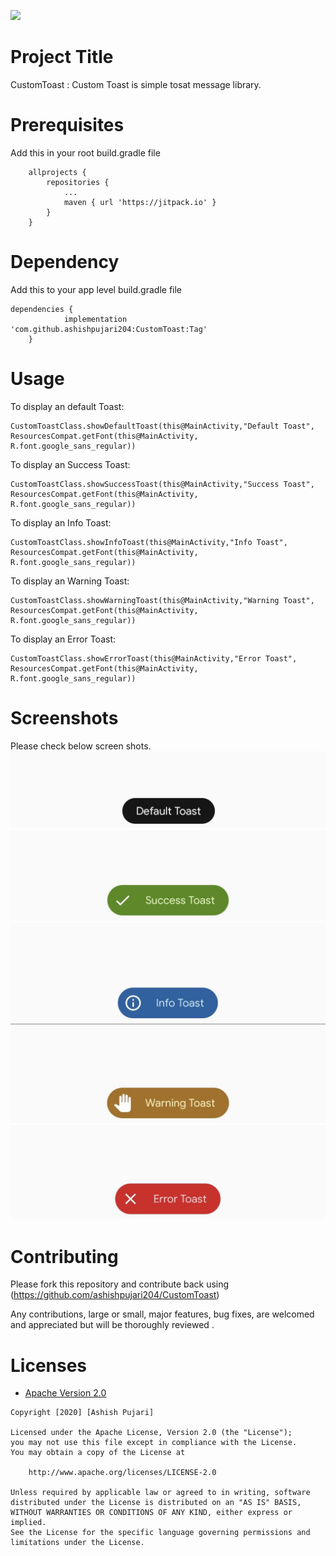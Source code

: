 [![](https://jitpack.io/v/ashishpujari204/CustomToast.svg)](https://jitpack.io/#ashishpujari204/CustomToast)

# Project Title 

CustomToast : Custom Toast is simple tosat message library.

# Prerequisites

Add this in your root build.gradle file

```
	allprojects {
		repositories {
			...
			maven { url 'https://jitpack.io' }
		}
	}
 ```
# Dependency

Add this to your app level build.gradle file

```
dependencies {
	        implementation 'com.github.ashishpujari204:CustomToast:Tag'
	}
  ```
  
 # Usage
  
 To display an default Toast:
 ```
 CustomToastClass.showDefaultToast(this@MainActivity,"Default Toast", ResourcesCompat.getFont(this@MainActivity, R.font.google_sans_regular))
 ```
 
 To display an Success Toast:
 ```
 CustomToastClass.showSuccessToast(this@MainActivity,"Success Toast", ResourcesCompat.getFont(this@MainActivity, R.font.google_sans_regular))
 ```
 
 To display an Info Toast:
 ```
 CustomToastClass.showInfoToast(this@MainActivity,"Info Toast", ResourcesCompat.getFont(this@MainActivity, R.font.google_sans_regular))
 ```
 
 To display an Warning Toast:
 ```
 CustomToastClass.showWarningToast(this@MainActivity,"Warning Toast", ResourcesCompat.getFont(this@MainActivity, R.font.google_sans_regular))
 ```
 
 To display an Error Toast:
 ```
 CustomToastClass.showErrorToast(this@MainActivity,"Error Toast", ResourcesCompat.getFont(this@MainActivity, R.font.google_sans_regular))
 ```
 
# Screenshots

Please check below screen shots.
![Alt text](https://github.com/ashishpujari204/CustomToast/blob/staging/default.jpg "Default Toast")
![Alt text](https://github.com/ashishpujari204/CustomToast/blob/staging/success.jpg "Success Toast")
![Alt text](https://github.com/ashishpujari204/CustomToast/blob/staging/info.jpg "Info Toast")
![Alt text](https://github.com/ashishpujari204/CustomToast/blob/staging/warning.jpg "Warning Toast")
![Alt text](https://github.com/ashishpujari204/CustomToast/blob/staging/error.jpg "Error Toast")


# Contributing

Please fork this repository and contribute back using (https://github.com/ashishpujari204/CustomToast) 

Any contributions, large or small, major features, bug fixes, are welcomed and appreciated but will be thoroughly reviewed .

# Licenses

* [Apache Version 2.0](http://www.apache.org/licenses/LICENSE-2.0.html)

```
Copyright [2020] [Ashish Pujari]

Licensed under the Apache License, Version 2.0 (the "License");
you may not use this file except in compliance with the License.
You may obtain a copy of the License at

    http://www.apache.org/licenses/LICENSE-2.0

Unless required by applicable law or agreed to in writing, software
distributed under the License is distributed on an "AS IS" BASIS,
WITHOUT WARRANTIES OR CONDITIONS OF ANY KIND, either express or implied.
See the License for the specific language governing permissions and
limitations under the License.
```
